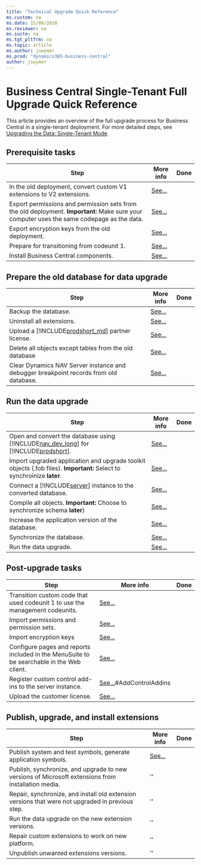 ```yaml
---
title: "Technical Upgrade Quick Reference"
ms.custom: na
ms.date: 15/08/2018
ms.reviewer: na
ms.suite: na
ms.tgt_pltfrm: na
ms.topic: article
ms.author: jswymer
ms.prod: "dynamics365-business-central"
author: jswymer
---
```

# Business Central Single-Tenant Full Upgrade Quick Reference 

This article provides an overview of the full upgrade process for Business Central in a single-tenant deployment. For more detailed steps, see [Upgrading the Data: Single-Tenant Mode](upgrading-the-data.md).

## Prerequisite tasks 
 
|Step|More info| Done |
|----|-----------|--|
|In the old deployment, convert custom V1 extensions to V2 extensions.|[See...](../developer/devenv-upgrade-v1-to-v2-overview.md)||
|Export permissions and permission sets from the old deployment. **Important:** Make sure your computer uses the same codepage as the data.|[See...](How-to--Import-Export-Permission-Sets-Permissions.md)||
|Export encryption keys from the old deployment.|[See...](how-to-export-and-import-encryption-keys.md)||
|Prepare for transitioning from codeunit 1.|[See...](transition-from-codeunit1.md)|
|Install Business Central components.|[See...](../deployment/install-using-setup.md)||

## Prepare the old database for data upgrade

|Step|More info| Done |
|----|-----------|--|
|Backup the database.|[See...](http://go.microsoft.com/fwlink/?LinkID=296465)||
|Uninstall all extensions.|[See...](../developer/devenv-unpublish-and-uninstall-extension-v2.md)|
|Upload a [!INCLUDE[prodshort_md](../developer/includes/prodshort.md)] partner license.|[See...](../cside/cside-upload-license-file.md)||
|Delete all objects except tables from the old database|[See...](upgrading-the-data.md#DeleteObjects)||
|Clear Dynamics NAV Server instance and debugger breakpoint records from old database.|[See...](upgrading-the-data.md#ClearServer)||

## Run the data upgrade

|Step|More info| Done |
|----|-----------|--|
|Open and convert the database using [!INCLUDE[nav_dev_long](../developer/includes/nav_dev_long_md.md)] for [!INCLUDE[prodshort](../developer/includes/prodshort.md)].|[See...](../cside/cside-open-database.md)|
|Import upgraded application and upgrade toolkit objects (.fob files). **Important:** Select to synchroinize **later**.|[See...](../cside/cside-import-objects.md)||
|Connect a [!INCLUDE[server](../developer/includes/server.md)] instance to the converted  database.|[See...](../administration/connect-server-to-database.md)||
|Compile all objects. **Important:** Choose to synchronize schema **later**)|[See...](../cside/cside-compiling-objects.md)||
|Increase the application version of the database.|[See...](https://docs.microsoft.com/en-us/powershell/module/microsoft.dynamics.nav.management/set-navapplication)|
|Synchronize the database.|[See...](../administration/synchronize-tenant-database-and-application-database.md)||
|Run the data upgrade.|[See...](https://docs.microsoft.com/en-us/powershell/module/microsoft.dynamics.nav.management/start-navdataupgrade)||

## Post-upgrade tasks
|Step|More info| Done |
|----|-----------|--|
|Transition custom code that used codeunit 1 to use the management codeunits.|[See...](transition-from-codeunit1.md)||
|Import permissions and permission sets.|[See...](How-to--Import-Export-Permission-Sets-Permissions.md)||
|Import encryption keys|[See...](how-to-export-and-import-encryption-keys.md)||
|Configure pages and reports included in the MenuSuite to be searchable in the Web client. |[See...](upgrade-pages-report-for-search.md) ||
|Register custom control add-ins to the server instance.|[See...](upgrading-the-data.md)#AddControlAddins||
|Upload the customer license. |[See...](../cside/cside-upload-license-file.md)||

## Publish, upgrade, and install extensions

|Step|More info| Done |
|----|-----------|--|
|Publish system and test symbols, generate application symbols.|[See...](upgrading-the-data.md#AddExtensions)|
|Publish, synchronize, and upgrade to new versions of Microsoft extensions from installation media.|''||
|Repair, synchronize, and install old extension versions that were not upgraded in previous step.|''||
|Run the data upgrade on the new extension versions.|''||
|Repair custom extensions to work on new platform.|''||
|Unpublish unwanted extensions versions.|''||
